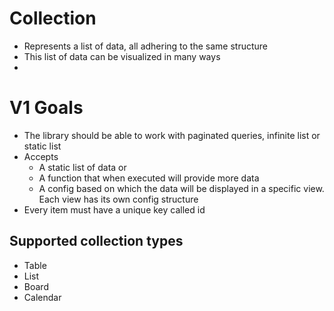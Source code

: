 # Collection

- Represents a list of data, all adhering to the same structure
- This list of data can be visualized in many ways
-

# V1 Goals

- The library should be able to work with paginated queries, infinite list or static list
- Accepts
  - A static list of data or
  - A function that when executed will provide more data
  - A config based on which the data will be displayed in a specific view. Each view has its own config structure
- Every item must have a unique key called id

## Supported collection types
* Table
* List
* Board
* Calendar
